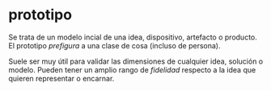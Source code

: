 # prototipo

Se trata de un modelo incial de una idea, dispositivo, artefacto o producto. El prototipo *prefigura* a una clase de cosa (incluso de persona).

Suele ser muy útil para validar las dimensiones de cualquier idea, solución o modelo. Pueden tener un amplio rango de *fidelidad* respecto a la idea que quieren representar o encarnar.
